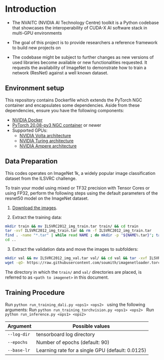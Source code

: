 # Introduction

- The NVAITC (NVIDIA AI Technology Centre) toolkit is a Python codebase that showcases the interoperability of CUDA-X AI software stack in multi-GPU environments

- The goal of this project is to provide researchers a reference framework to build new projects on

- The codebase might be subject to further changes as new versions of used libraries become available or new functionalities requested. It requests the availability of ImageNet to demonstrate how to train a network (ResNet) against a well known dataset.

## Environment setup

This repository contains Dockerfile which extends the PyTorch NGC container and encapsulates some dependencies. Aside from these dependencies, ensure you have the following components:

* [NVIDIA Docker](https://github.com/NVIDIA/nvidia-docker)
* [PyTorch 20.08-py3 NGC container](https://ngc.nvidia.com/registry/nvidia-pytorch) or newer
* Supported GPUs:
    * [NVIDIA Volta architecture](https://www.nvidia.com/en-us/data-center/volta-gpu-architecture/)
    * [NVIDIA Turing architecture](https://www.nvidia.com/en-us/geforce/turing/)
    * [NVIDIA Ampere architecture](https://www.nvidia.com/en-us/data-center/nvidia-ampere-gpu-architecture/)

## Data Preparation 

This codes operates on ImageNet 1k, a widely popular image classification dataset from the ILSVRC challenge.

To train your model using mixed or TF32 precision with Tensor Cores or using FP32, perform the following steps using the default parameters of the resnet50 model on the ImageNet dataset.

1. [Download the images](http://image-net.org/download-images).

2. Extract the training data:
  ```bash
  mkdir train && mv ILSVRC2012_img_train.tar train/ && cd train
  tar -xvf ILSVRC2012_img_train.tar && rm -f ILSVRC2012_img_train.tar
  find . -name "*.tar" | while read NAME ; do mkdir -p "${NAME%.tar}"; tar -xvf "${NAME}" -C "${NAME%.tar}"; rm -f "${NAME}"; done
  cd ..
  ```

3. Extract the validation data and move the images to subfolders:
  ```bash
  mkdir val && mv ILSVRC2012_img_val.tar val/ && cd val && tar -xvf ILSVRC2012_img_val.tar
  wget -qO- https://raw.githubusercontent.com/soumith/imagenetloader.torch/master/valprep.sh | bash
  ```

The directory in which the `train/` and `val/` directories are placed, is referred to as `<path to imagenet>` in this document.

## Training Procedure

Run `python run_training_dali.py <ops1> <ops2> ` using the following arguments:
Run `python run_training_torchvision.py <ops1> <ops2> `
Run `python run_inference.py <ops1> <ops2> `


| Argument | Possible values |
|----------|----------|
| `--log-dir` | tensorboard log directory |
| `--epochs` | Number of epochs (default: 90) |
| `--base-lr` | Learning rate for a single GPU (default: 0.0125) |
